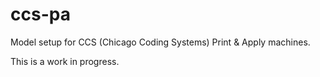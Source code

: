 # ccs-pa

Model setup for CCS (Chicago Coding Systems) Print & Apply machines.

This is a work in progress.

